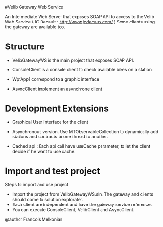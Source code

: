 #Velib Gateway Web Service

An Intermediate Web Server that exposes SOAP API to access to the Velib Web Service (JC Decault : http://www.jcdecaux.com/ )
Some clients using the gateway are available too.

# Structure

- VelibGatewayWS is the main project that exposes SOAP API.

- ConsoleClient is a console client to check available bikes on a station

- WpfApp1 correspond to a graphic interface

- AsyncClient implement an asynchrone client
# Development Extensions

- Graphical User Interface for the client 

- Asynchronous version. Use  MTObservableCollection to dynamically add stations and contracts to one thread to another.

- Cached api : Each api call have useCache parameter, to let the client decide if he want to use cache.


# Import and test project

Steps to import and use project
- Import the project from VelibGatewayWS.sln. The gateway and clients should come to solution explorater.
- Each client are independent and have the gateway service reference. 
- You can execute ConsoleClient, VelibClient and AsyncClient.



@author Francois Melkonian